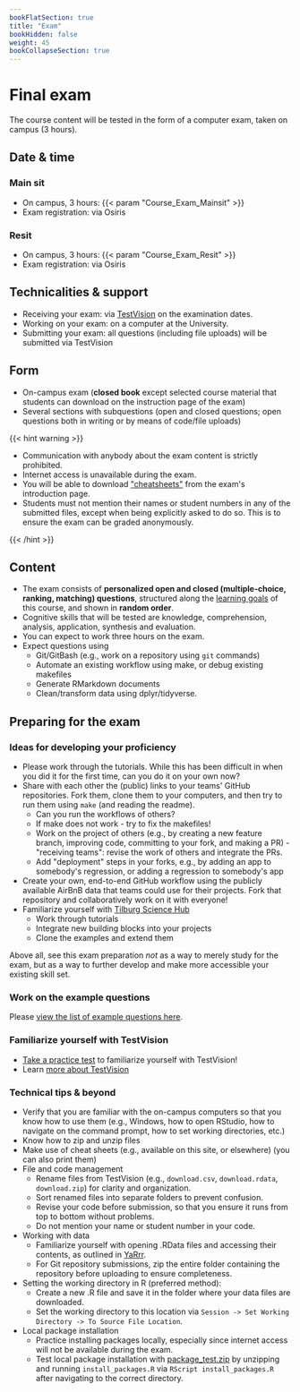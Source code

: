 ```yaml
---
bookFlatSection: true
title: "Exam"
bookHidden: false
weight: 45
bookCollapseSection: true
---
```


# Final exam

The course content will be tested in the form of a computer exam, taken on campus (3 hours).

## Date & time

### Main sit

- On campus, 3 hours: {{< param "Course_Exam_Mainsit" >}}
- Exam registration: via Osiris
<!--- Time: __9.00am - 12pm (i.e., 11.59am + 1 minute)__ (Amsterdam time, you can start when you want, but *must* submit before the deadline)-->

### Resit

- On campus, 3 hours: {{< param "Course_Exam_Resit" >}}
- Exam registration: via Osiris

<!--- Time: __9.00am - 12pm (i.e., 11.59am + 1 minute)__ (Amsterdam time, you can start when you want, but *must* submit before the deadline)-->

## Technicalities & support

- Receiving your exam: via [TestVision](https://TilburgU.testvision.nl/online/kandidaten) on the examination dates.
- Working on your exam: on a computer at the University.
- Submitting your exam: all questions (including file uploads) will be submitted via TestVision
<!--
- Support during the practical part of the exam: preferably WhatsApp [see support section of this website](/docs/course/support); Support only for "unforeseen" errors. No support will be given for technical issues that students *should* have solved during the course (e.g., installation of R or `make`, installing packages, running Python code in an automated workflow, etc.)
-->

## Form

- On-campus exam (__closed book__ except selected course material that students can download on the instruction page of the exam)
- Several sections with subquestions (open and closed questions; open questions both in writing or by means of code/file uploads)
<!--- Some questions will be personalized (i.e., there is only one correct answer per student)
-->

{{< hint warning >}}

- Communication with anybody about the exam content is strictly prohibited.
- Internet access is unavailable during the exam.
- You will be able to download ["cheatsheets"](cheatsheets-exam.zip) from the exam's introduction page.
- Students must not mention their names or student numbers in any of the submitted files, except when being explicitly asked to do so. This is to ensure the exam can be graded anonymously.


<!--

- Students must not copy-paste from websites, academic papers. The use of ChatGPT or similar AI-based tools is only allowed if stated explicitly for selected questions on the pratical part of the exam (given questions permit the use of the internet).
-->

{{< /hint >}}


## Content

- The exam consists of __personalized open and closed (multiple-choice, ranking, matching) questions__, structured along the [learning goals](../course/) of this course, and shown in __random order__.
- Cognitive skills that will be tested are knowledge, comprehension, analysis, application, synthesis and evaluation.
- You can expect to work three hours on the exam.
- Expect questions using 
  - Git/GitBash (e.g., work on a repository using `git` commands)
  - Automate an existing workflow using make, or debug existing makefiles
  - Generate RMarkdown documents
  - Clean/transform data using dplyr/tidyverse.

## Preparing for the exam

### Ideas for developing your proficiency

- Please work through the tutorials. While this has been difficult in when you did it for the first time, can you do it on your own now?
- Share with each other the (public) links to your teams' GitHub repositories. Fork them, clone them to your computers, and then try to run them using `make` (and reading the readme).
  - Can you run the workflows of others?
  - If make does not work - try to fix the makefiles!
  - Work on the project of others (e.g., by creating a new feature branch, improving code, committing to your fork, and making a PR) - "receiving teams": revise the work of others and integrate the PRs.
  - Add "deployment" steps in your forks, e.g., by adding an app to somebody's regression, or adding a regression to somebody's app
- Create your own, end-to-end GitHub workflow using the publicly available AirBnB data that teams could use for their projects. Fork that repository and collaboratively work on it with everyone!
- Familiarize yourself with [Tilburg Science Hub](https://tilburgsciencehub.com)
  - Work through tutorials
  - Integrate new building blocks into your projects
  - Clone the examples and extend them

Above all, see this exam preparation *not* as a way to merely study for the exam, but as a way to further develop and make more accessible your existing skill set.

### Work on the example questions

Please [view the list of example questions here](examplequestions).

### Familiarize yourself with TestVision

- [Take a practice test](https://oefentoetsen.testvision.nl/online/fe/login_ot.htm?campagne=tlb_demo_eng&taal=2) to familiarize yourself with TestVision!
- Learn [more about TestVision](https://www.tilburguniversity.edu/students/studying/exams/e-assessment/testvision)

### Technical tips & beyond

- Verify that you are familiar with the on-campus computers so that you know how to use them (e.g., Windows, how to open RStudio, how to navigate on the command prompt, how to set working directories, etc.)
- Know how to zip and unzip files
- Make use of cheat sheets (e.g., available on this site, or elsewhere) (you can also print them)
- File and code management
  - Rename files from TestVision (e.g., `download.csv`, `download.rdata`, `download.zip`) for clarity and organization.
  - Sort renamed files into separate folders to prevent confusion.
  - Revise your code before submission, so that you ensure it runs from top to bottom without problems.
  - Do not mention your name or student number in your code.
- Working with data
  - Familiarize yourself with opening .RData files and accessing their contents, as outlined in [YaRrr](https://bookdown.org/ndphillips/YaRrr/rdata-files.html).
  - For Git repository submissions, zip the entire folder containing the repository before uploading to ensure completeness.
- Setting the working directory in R (preferred method):
    - Create a new .R file and save it in the folder where your data files are downloaded.
    - Set the working directory to this location via `Session -> Set Working Directory -> To Source File Location`.
- Local package installation
  - Practice installing packages locally, especially since internet access will not be available during the exam.
  - Test local package installation with [package_test.zip](package_test.zip) by unzipping and running `install_packages.R` via `RScript install_packages.R` after navigating to the correct directory.

<!--
- Verify your software setup (you should be able to produce RMarkdown documents as PDF documents, run `make`, and even run existing Python code on your computer).
-->

<!--

{{< hint info >}}
__Stay up-to-date__

As we develop the exam questions, please keep an eye on the content of this page for important updates (e.g., with regard to the questions asked, any new tips & tricks that will help you to work on the questions, any example questions, etc.)

{{< /hint >}}
-->
